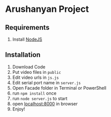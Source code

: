 # Arushanyan Project

## Requirements
1. Install [NodeJS](https://nodejs.org/en/)

## Installation
1. Download Code
2. Put video files in ```public```
2. Edit video urls in ```js.js```
3. Edit serial port name in ```server.js```
3. Open Facade folder in Terminal or PowerShell
4. run ```npm install``` once
5. run ```node server.js``` to start
6. open [localhost:8000](http://localhost:8000) in browser
7. Enjoy!